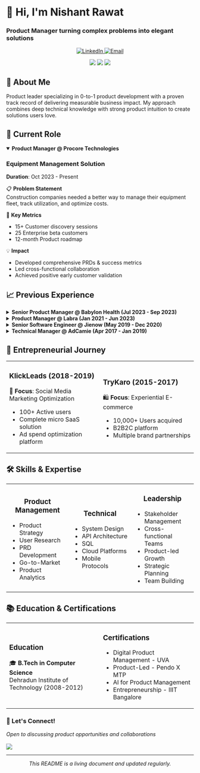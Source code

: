 <!-- Header Banner -->
<p align="center">
  <h1>👋 Hi, I'm Nishant Rawat</h1>
  <h3>Product Manager turning complex problems into elegant solutions</h3>
</p>

<!-- Badges/Links -->
<p align="center">
  <a href="https://www.linkedin.com/in/nishant-r-b1177a2b">
    <img src="https://img.shields.io/badge/LinkedIn-0077B5?style=for-the-badge&logo=linkedin&logoColor=white" alt="LinkedIn"/>
  </a>
  <a href="mailto:rawat.nishant967@gmail.com">
    <img src="https://img.shields.io/badge/Gmail-D14836?style=for-the-badge&logo=gmail&logoColor=white" alt="Email"/>
  </a>
</p>

<!-- Quick Stats -->
<p align="center">
  <img src="https://img.shields.io/badge/Experience-11%2B%20Years-blue" />
  <img src="https://img.shields.io/badge/Products%20Launched-6%2B-green" />
  <img src="https://img.shields.io/badge/Revenue%20Impact-%241.2M%2B-orange" />
</p>

<!-- About Section -->
## 🚀 About Me
Product leader specializing in 0-to-1 product development with a proven track record of delivering measurable business impact. My approach combines deep technical knowledge with strong product intuition to create solutions users love.

<!-- Current Role -->
## 💼 Current Role

<details open>
<summary><b>Product Manager @ Procore Technologies</b></summary>

### Equipment Management Solution
**Duration**: Oct 2023 - Present

📋 **Problem Statement**  
Construction companies needed a better way to manage their equipment fleet, track utilization, and optimize costs.

🎯 **Key Metrics**
- 15+ Customer discovery sessions
- 25 Enterprise beta customers
- 12-month Product roadmap

💡 **Impact**
- Developed comprehensive PRDs & success metrics
- Led cross-functional collaboration
- Achieved positive early customer validation
</details>

<!-- Previous Experience -->
## 📈 Previous Experience

<details>
<summary><b>Senior Product Manager @ Babylon Health (Jul 2023 - Sep 2023)</b></summary>

### Clinical Agent Experience Optimization

📋 **Problem Statement**  
Clinical agents needed a more efficient chat platform to improve conversation acceptance rates and patient care quality.

🎯 **Key Achievements**
- Conducted 10 clinical agent interviews
- Analyzed workflow inefficiencies
- Improved conversation acceptance rates
</details>

<details>
<summary><b>Product Manager @ Labra (Jan 2021 - Jun 2023)</b></summary>

### Cloud Commerce Platform

📋 **Problem Statement**  
Cloud partners and solution sellers needed an efficient way to manage marketplace listings and co-selling activities.

🎯 **Key Metrics**
```js
{
  "Revenue": "$400K ARR",
  "Efficiency": "90% Time Saved",
  "Growth": "32% Co-selling Increase"
}
```
</details>

<details>
<summary><b>Senior Software Engineer @ Jienow (May 2019 - Dec 2020)</b></summary>

### Event Management Platform

📊 **Impact Metrics**
- 📈 11% Event growth
- ⚡ 23% Faster onboarding
- 💰 25% Cost reduction
</details>

<details>
<summary><b>Technical Manager @ AdCamie (Apr 2017 - Jan 2019)</b></summary>

### Ad Campaign Management Platform

🎯 **Key Achievements**
- Built platform handling 30-40M daily events
- Scaled to $800K ARR
- Reduced tracking costs by 55%
</details>

<!-- Entrepreneurial Journey -->
## 🚀 Entrepreneurial Journey

<table>
<tr>
<td width="50%">

### KlickLeads (2018-2019)
🎯 **Focus**: Social Media Marketing Optimization
- 100+ Active users
- Complete micro SaaS solution
- Ad spend optimization platform

</td>
<td width="50%">

### TryKaro (2015-2017)
🛍️ **Focus**: Experiential E-commerce
- 10,000+ Users acquired
- B2B2C platform
- Multiple brand partnerships

</td>
</tr>
</table>

<!-- Skills -->
## 🛠️ Skills & Expertise

<table>
<tr>
<td width="33%">
<h3 align="center">Product Management</h3>

- Product Strategy
- User Research
- PRD Development
- Go-to-Market
- Product Analytics
</td>
<td width="33%">
<h3 align="center">Technical</h3>

- System Design
- API Architecture
- SQL
- Cloud Platforms
- Mobile Protocols
</td>
<td width="33%">
<h3 align="center">Leadership</h3>

- Stakeholder Management
- Cross-functional Teams
- Product-led Growth
- Strategic Planning
- Team Building
</td>
</tr>
</table>

<!-- Education & Certifications -->
## 📚 Education & Certifications

<table>
<tr>
<td width="50%">

### Education
🎓 **B.Tech in Computer Science**  
Dehradun Institute of Technology (2008-2012)

</td>
<td width="50%">

### Certifications
- Digital Product Management - UVA
- Product-Led - Pendo X MTP
- AI for Product Management
- Entrepreneurship - IIIT Bangalore

</td>
</tr>
</table>

<!-- Footer -->
<p align="center">
  <h3>💬 Let's Connect!</h3>
  <i>Open to discussing product opportunities and collaborations</i>
  <br><br>
  <img src="https://img.shields.io/badge/Email-rawat.nishant967%40gmail.com-red" />
</p>

---
<p align="center">
  <i>This README is a living document and updated regularly.</i>
</p>
